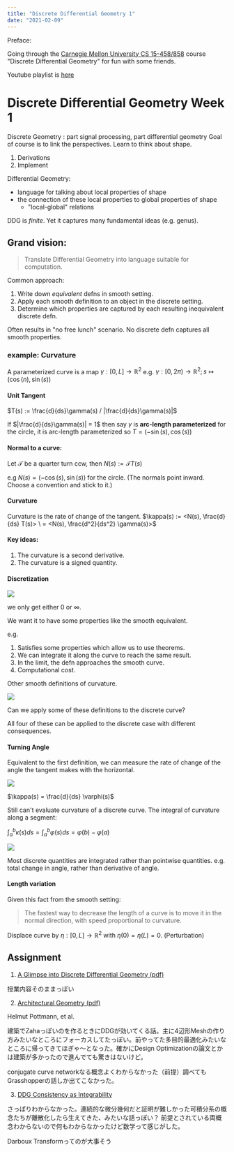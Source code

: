 ```yaml
---
title: "Discrete Differential Geometry 1"
date: "2021-02-09"
---
```


Preface:

Going through the [Carnegie Mellon University CS 15-458/858](https://brickisland.net/DDGSpring2021/) course "Discrete Differential Geometry" for fun with some friends.

Youtube playlist is [here](https://www.youtube.com/playlist?list=PL9_jI1bdZmz0hIrNCMQW1YmZysAiIYSSS)

# Discrete Differential Geometry Week 1


Discrete Geometry : part signal processing, part differential geometry
Goal of course is to link the perspectives. Learn to think about shape.

1. Derivations
1. Implement

Differential Geometry:
- language for talking about local properties of shape
- the connection of these local properties to global properties of shape
  - "local-global" relations

DDG is _finite_. Yet it captures many fundamental ideas (e.g. genus).

## Grand vision:
> Translate Differential Geometry into language suitable for computation.

Common approach:

1. Write down _equivalent_ defns in smooth setting.
1. Apply each smooth definition to an object in the discrete setting.
1. Determine which properties are captured by each resulting inequivalent discrete defn.

Often results in "no free lunch" scenario. No discrete defn captures all smooth properties.

### example: Curvature

A parameterized curve is a map $\gamma : [0,L] \rightarrow \mathbb{R}^2$
e.g. $\gamma : [0,2 \pi) \rightarrow \mathbb{R}^2; s \mapsto (\cos(n), \sin(s))$

#### Unit Tangent
$T(s) := \frac{d}{ds}\gamma(s) / |\frac{d}{ds}\gamma(s)|$

If $|\frac{d}{ds}\gamma(s)| = 1$ then say $\gamma$ is **arc-length parameterized**
for the circle, it is arc-length parameterized so $T= (-\sin(s), \cos(s))$

#### Normal to a curve:
Let $\mathscr{T}$ be a quarter turn ccw, then $N(s) := \mathscr{T}T(s)$

e.g $N(s) = (-\cos(s), \sin(s))$ for the circle. (The normals point inward. Choose a convention and stick to it.)

#### Curvature

Curvature is the rate of change of the tangent.
$\kappa(s) := <N(s), \frac{d}{ds} T(s)> \ = <N(s), \frac{d^2}{ds^2} \gamma(s)>$

#### Key ideas:

1. The curvature is a second derivative.
1. The curvature is a signed quantity.

#### Discretization

![](/img/blog/Clipboard_2021-02-09-12-01-21.png)

we only get either 0 or $\infty$.

We want it to have some properties like the smooth equivalent.

e.g.

1. Satisfies some properties which allow us to use theorems.
1. We can integrate it along the curve to reach the same result.
1. In the limit, the defn approaches the smooth curve.
1. Computational cost.

Other smooth definitions of curvature.

![](/img/blog/Clipboard_2021-02-09-12-04-27.png)

Can we apply some of these definitions to the discrete curve?

All four of these can be applied to the discrete case with different consequences.

#### Turning Angle

Equivalent to the first definition, we can measure the rate of change of the angle the tangent makes with the horizontal.

![](/img/blog/Clipboard_2021-02-09-12-06-22.png)

$\kappa(s) = \frac{d}{ds} \varphi(s)$

Still can't evaluate curvature of a discrete curve.
The integral of curvature along a segment:

$\int_a^b \kappa(s) ds = \int_a^b \varphi(s)ds = \varphi(b) - \varphi(a)$

![](/img/blog/Clipboard_2021-02-09-12-10-27.png)

Most discrete quantities are integrated rather than pointwise quantities. e.g. total change in angle, rather than derivative of angle.

#### Length variation

Given this fact from the smooth setting:
> The fastest way to decrease the length of a curve is to move it
in the normal direction, with speed proportional to curvature.

Displace curve by $\eta : [0,L] \rightarrow \mathbb{R}^2$ with $\eta(0)=\eta(L)=0$. (Perturbation)


## Assignment

1. [A Glimpse into Discrete Differential Geometry (pdf)](https://www.ams.org/publications/journals/notices/201710/rnoti-p1153.pdf)

授業内容そのままっぽい

2. [Architectural Geometry (pdf)](https://brickisland.net/DDGFall2017/wp-content/uploads/2017/09/DDGArchitecturalGeometry.pdf)

Helmut Pottmann, et al.

建築でZahaっぽいのを作るときにDDGが効いてくる話。主に4辺形Meshの作り方みたいなところにフォーカスしてたっぽい。前やってた多目的最適化みたいなところに帰ってきてほぎゃ～となった。確かにDesign Optimizationの論文とかは建築が多かったので進んでても驚きはないけど。

conjugate curve networkなる概念よくわからなかった（前提）調べてもGrasshopperの話しか出てこなかった。

3. [DDG Consistency as Integrability](https://brickisland.net/DDGFall2017/wp-content/uploads/2017/09/DDGConsistencyAsIntegrability.pdf)

さっぱりわからなかった。連続的な微分幾何だと証明が難しかった可積分系の概念たちが離散化したら生えてきた、みたいな話っぽい？
前提とされている両概念わからないので何もわからなかったけど数学って感じがした。

Darboux Transformってのが大事そう
